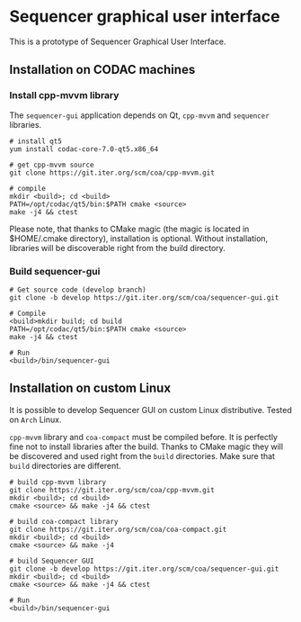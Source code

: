 # Sequencer graphical user interface

This is a prototype of Sequencer Graphical User Interface.

## Installation on CODAC machines

### Install cpp-mvvm library

The `sequencer-gui` application depends on Qt, `cpp-mvvm` and `sequencer` libraries.

```
# install qt5 
yum install codac-core-7.0-qt5.x86_64

# get cpp-mvvm source
git clone https://git.iter.org/scm/coa/cpp-mvvm.git

# compile
mkdir <build>; cd <build>
PATH=/opt/codac/qt5/bin:$PATH cmake <source>
make -j4 && ctest
```

Please note, that thanks to CMake magic (the magic is located in $HOME/.cmake directory), installation is optional. 
Without installation, libraries will be discoverable right from the build directory.

### Build sequencer-gui

```
# Get source code (develop branch)
git clone -b develop https://git.iter.org/scm/coa/sequencer-gui.git

# Compile
<build>mkdir build; cd build
PATH=/opt/codac/qt5/bin:$PATH cmake <source>
make -j4 && ctest

# Run
<build>/bin/sequencer-gui
```

## Installation on custom Linux

It is possible to develop Sequencer GUI on custom Linux distributive. Tested on `Arch` Linux.

`cpp-mvvm` library and `coa-compact` must be compiled before.
It is perfectly fine not to install libraries after the build. 
Thanks to CMake magic they will be discovered and used right from the `build` directories.
Make sure that `build` directories are different.

```
# build cpp-mvvm library
git clone https://git.iter.org/scm/coa/cpp-mvvm.git
mkdir <build>; cd <build>
cmake <source> && make -j4 && ctest

# build coa-compact library
git clone https://git.iter.org/scm/coa/coa-compact.git
mkdir <build>; cd <build>
cmake <source> && make -j4

# build Sequencer GUI
git clone -b develop https://git.iter.org/scm/coa/sequencer-gui.git
mkdir <build>; cd <build>
cmake <source> && make -j4 && ctest

# Run
<build>/bin/sequencer-gui
```
